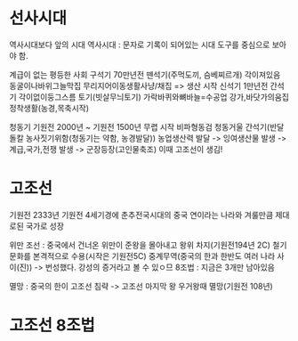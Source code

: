 <h1 id="선사시대">선사시대</h1>
<p>역사시대보다 앞의 시대
역사시대 : 문자로 기록이 되어있는 시대
도구를 중심으로 보아야 함.</p>
<p>계급이 없는 평등한 사회
구석기 70만년전 뗀석기(주먹도끼, 슴베찌르개) 각이져있음 동굴이나바위그늘막집 무리지어이동생활사냥/채집 
=&gt; 생산 시작
신석기 1만년전 간석기 각이없이둥그스름 토기(빗살무늬토기) 가락바퀴와뼈바늘=수공업 강가,바닷가의움집 정착생활(농경,목축시작) </p>
<p>청동기 기원전 2000년 ~ 기원전 1500년 무렵 시작
비파형동검 청동거울
간석기(반달돌칼 농사짓기위함(청동기는 약함, 농경발달))
농업생산력 발달 -&gt; 잉여생산물 발생 -&gt; 계급,국가,전쟁 발생 -&gt; 군장등장(고인물축조)
이때 고조선이 생김!</p>
<h1 id="고조선">고조선</h1>
<p>기원전 2333년
기원전 4세기경에 춘추전국시대의 중국 연이라는 나라와 겨룰만큼 제대로된 국가로 성장</p>
<p>위만 조선 : 중국에서 건너온 위만이 준왕을 몰아내고 왕위 차지(기원전194년 2C)
철기문화를 본격적으로 수용(시작은 기원전5C)
중계무역(중국의 한과 한반도 여러 나라 사이(진)) -&gt; 번성했다. 강성의 증거라고 볼 수 있ㅇ므
8조법 : 지금은 3개만 남아있음</p>
<p>멸망 : 중국의 한이 고조선 침략 -&gt; 고조선 마지막 왕 우거왕때 멸망(기원전 108년)</p>
<h1 id="고조선-8조법">고조선 8조법</h1>